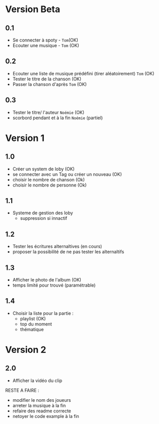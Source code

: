 # Version Beta
 ## 0.1
 - Se connecter à spoty - `Tom`(OK)
 - Ecouter une musique - `Tom` (OK)
 ## 0.2
 - Ecouter une liste de musique prédéfini (tirer aléatoirement) `Tom` (OK)
 - Tester le titre de la chanson (OK)
 - Passer la chanson d'après `Tom` (OK)
 ## 0.3
 - Tester le titre/ l'auteur `Noémie` (OK)
 - scorbord pendant et à la fin `Noémie` (partiel)
# Version 1
## 1.0
 - Créer un system de loby (OK)
 - se connecter avec un Tag ou créer un nouveau (OK)
 - choisir le nombre de chanson (Ok)
 - choisir le nombre de personne (Ok)
## 1.1
 - Systeme de gestion des loby
   - suppression si innactif
## 1.2
 - Tester les écritures alternaltives (en cours)
 - proposer la possibilité de ne pas tester les alternaltifs
## 1.3
 - Afficher le photo de l'album (OK)
 - temps limité pour trouvé (paramétrable)
## 1.4
 - Choisir la liste pour la partie :
    - playlist (OK)
    - top du moment
    - thématique
# Version 2
## 2.0
 - Afficher la vidéo du clip



 RESTE A FAIRE :
 - modifier le nom des joueurs
 - arreter la musique à la fin
 - refaire des readme correcte
 - netoyer le code example à la fin